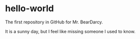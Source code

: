 # hello-world
The first repository in GitHub for Mr. BearDarcy.

It is a sunny day, but I feel like missing someone I used to know.
